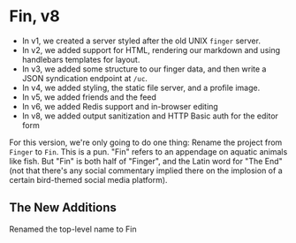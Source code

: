 # Fin, v8

* In v1, we created a server styled after the old UNIX `finger` server.
* In v2, we added support for HTML, rendering our markdown and using handlebars templates for layout.
* In v3, we added some structure to our finger data, and then write a JSON syndication endpoint at `/uc`.
* In v4, we added styling, the static file server, and a profile image.
* In v5, we added friends and the feed
* In v6, we added Redis support and in-browser editing
* In v8, we added output sanitization and HTTP Basic auth for the editor form

For this version, we're only going to do one thing: Rename the project from `Finger` to `Fin`.
This is a pun. "Fin" refers to an appendage on aquatic animals like fish. But "Fin" is both half of "Finger", and the Latin word for "The End" (not that there's any social commentary implied there on the implosion of a certain bird-themed social media platform).

## The New Additions

Renamed the top-level name to Fin
